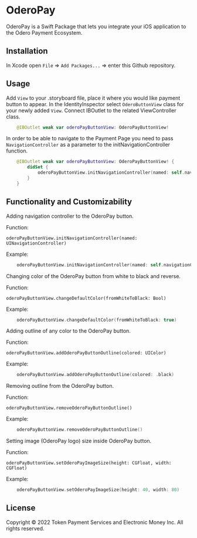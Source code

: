 # OderoPay

OderoPay is a Swift Package that lets you integrate your iOS application to the Odero Payment Ecosystem.

## Installation

In Xcode open `File` => `Add Packages...` => enter this Github repository.

## Usage

Add `View` to your .storyboard file, place it where you would like payment button to appear. In the
IdentityInspector select `OderoButtonView` class for your newly added `View`. Connect IBOutlet
to the related ViewController class.
 
```swift
    @IBOutlet weak var oderoPayButtonView: OderoPayButtonView!
```
In order to be able to navigate to the Payment Page you need to pass `NavigationController` as a parameter
to the initNavigationController function.

```swift
    @IBOutlet weak var oderoPayButtonView: OderoPayButtonView! {
        didSet {
            oderoPayButtonView.initNavigationController(named: self.navigationController!)
        }
    }
```

## Functionality and Customizability

Adding navigation controller to the OderoPay button.

Function:

`oderoPayButtonView.initNavigationController(named: UINavigationController)`

Example:

```swift
    oderoPayButtonView.initNavigationController(named: self.navigationController!)
```

Changing color of the OderoPay button from white to black and reverse.

Function:

`oderoPayButtonView.changeDefaultColor(fromWhiteToBlack: Bool)`

Example:

```swift
    oderoPayButtonView.changeDefaultColor(fromWhiteToBlack: true)
```

Adding outline of any color to the OderoPay button.

Function:

`oderoPayButtonView.addOderoPayButtonOutline(colored: UIColor)`

Example:

```swift
    oderoPayButtonView.addOderoPayButtonOutline(colored: .black)
```

Removing outline from the OderoPay button.

Function:

`oderoPayButtonView.removeOderoPayButtonOutline()`

Example:

```swift
    oderoPayButtonView.removeOderoPayButtonOutline()
```
      
Setting image (OderoPay logo) size inside OderoPay button.

Function:

`oderoPayButtonView.setOderoPayImageSize(height: CGFloat, width: CGFloat)`

Example:

```swift
    oderoPayButtonView.setOderoPayImageSize(height: 40, width: 80)
```

## License

Copyright © 2022 Token Payment Services and Electronic Money Inc. All rights reserved.
